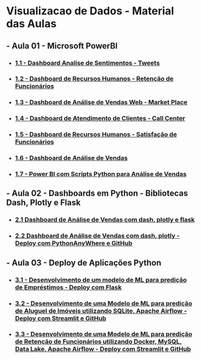 # Visualizacao de Dados - Material das Aulas

## - Aula 01 - Microsoft PowerBI

* ### [1.1 - Dashboard Analise de Sentimentos - Tweets]()

* ### [1.2 - Dashboard de Recursos Humanos - Retenção de Funcionários]()

* ### [1.3 - Dashboard de Análise de Vendas Web - Market Place]()

* ### [1.4 - Dashboard de Atendimento de Clientes - Call Center]()

* ### [1.5 - Dashboard de Recursos Humanos - Satisfação de Funcionários]()

* ### [1.6 - Dashboard de Análise de Vendas]()

* ### [1.7 - Power BI com Scripts Python para Análise de Vendas]()


## - Aula 02 - Dashboards em Python - Bibliotecas Dash, Plotly e Flask

* ### [2.1 Dashboard de Análise de Vendas com dash, plotly e flask]()

* ### [2.2 Dashboard de Análise de Vendas com dash, plotly - Deploy com PythonAnyWhere e GitHub]()


## - Aula 03 - Deploy de Aplicações Python

* ### [3.1 - Desenvolvimento de um modelo de ML para predição de Empréstimos - Deploy com Flask]()

* ### [3.2 - Desenvolvimento de uma Modelo de ML para predição de Aluguel de Imóveis utilizando SQLite, Apache Airflow - Deploy com Streamlit e GitHub]()

* ### [3.3 - Desenvolvimento de uma Modelo de ML para predição de Retenção de Funcionários utilizando Docker, MySQL, Data Lake, Apache Airflow - Deploy com Streamlit e GitHub]()
